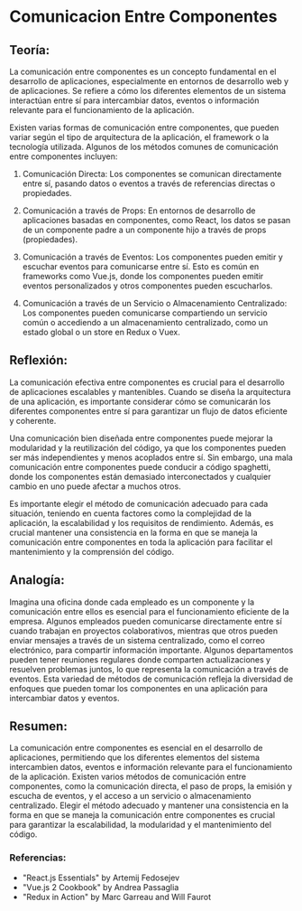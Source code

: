 # Comunicacion Entre Componentes

## Teoría:

La comunicación entre componentes es un concepto fundamental en el desarrollo de aplicaciones, especialmente en entornos de desarrollo web y de aplicaciones. Se refiere a cómo los diferentes elementos de un sistema interactúan entre sí para intercambiar datos, eventos o información relevante para el funcionamiento de la aplicación.

Existen varias formas de comunicación entre componentes, que pueden variar según el tipo de arquitectura de la aplicación, el framework o la tecnología utilizada. Algunos de los métodos comunes de comunicación entre componentes incluyen:

1. Comunicación Directa: Los componentes se comunican directamente entre sí, pasando datos o eventos a través de referencias directas o propiedades.

2. Comunicación a través de Props: En entornos de desarrollo de aplicaciones basadas en componentes, como React, los datos se pasan de un componente padre a un componente hijo a través de props (propiedades).

3. Comunicación a través de Eventos: Los componentes pueden emitir y escuchar eventos para comunicarse entre sí. Esto es común en frameworks como Vue.js, donde los componentes pueden emitir eventos personalizados y otros componentes pueden escucharlos.

4. Comunicación a través de un Servicio o Almacenamiento Centralizado: Los componentes pueden comunicarse compartiendo un servicio común o accediendo a un almacenamiento centralizado, como un estado global o un store en Redux o Vuex.

## Reflexión:

La comunicación efectiva entre componentes es crucial para el desarrollo de aplicaciones escalables y mantenibles. Cuando se diseña la arquitectura de una aplicación, es importante considerar cómo se comunicarán los diferentes componentes entre sí para garantizar un flujo de datos eficiente y coherente.

Una comunicación bien diseñada entre componentes puede mejorar la modularidad y la reutilización del código, ya que los componentes pueden ser más independientes y menos acoplados entre sí. Sin embargo, una mala comunicación entre componentes puede conducir a código spaghetti, donde los componentes están demasiado interconectados y cualquier cambio en uno puede afectar a muchos otros.

Es importante elegir el método de comunicación adecuado para cada situación, teniendo en cuenta factores como la complejidad de la aplicación, la escalabilidad y los requisitos de rendimiento. Además, es crucial mantener una consistencia en la forma en que se maneja la comunicación entre componentes en toda la aplicación para facilitar el mantenimiento y la comprensión del código.

## Analogía:

Imagina una oficina donde cada empleado es un componente y la comunicación entre ellos es esencial para el funcionamiento eficiente de la empresa. Algunos empleados pueden comunicarse directamente entre sí cuando trabajan en proyectos colaborativos, mientras que otros pueden enviar mensajes a través de un sistema centralizado, como el correo electrónico, para compartir información importante. Algunos departamentos pueden tener reuniones regulares donde comparten actualizaciones y resuelven problemas juntos, lo que representa la comunicación a través de eventos. Esta variedad de métodos de comunicación refleja la diversidad de enfoques que pueden tomar los componentes en una aplicación para intercambiar datos y eventos.

## Resumen:

La comunicación entre componentes es esencial en el desarrollo de aplicaciones, permitiendo que los diferentes elementos del sistema intercambien datos, eventos e información relevante para el funcionamiento de la aplicación. Existen varios métodos de comunicación entre componentes, como la comunicación directa, el paso de props, la emisión y escucha de eventos, y el acceso a un servicio o almacenamiento centralizado. Elegir el método adecuado y mantener una consistencia en la forma en que se maneja la comunicación entre componentes es crucial para garantizar la escalabilidad, la modularidad y el mantenimiento del código.

### Referencias:

- "React.js Essentials" by Artemij Fedosejev
- "Vue.js 2 Cookbook" by Andrea Passaglia
- "Redux in Action" by Marc Garreau and Will Faurot